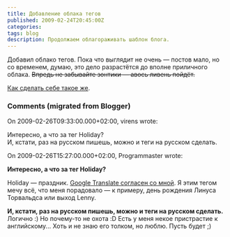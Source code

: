```yaml
---
title: Добавление облака тегов
published: 2009-02-24T20:45:00Z
categories: 
tags: blog
description: Продолжаем облагораживать шаблон блога.
---
```


Добавил облако тегов. Пока что выглядит не очень — постов мало, но со временем, думаю, это дело разрастётся до вполне приличного облака. <strike>Впредь не забывайте зонтики — авось ливень пойдёт.</strike>

<a href="http://phy3blog.googlepages.com/Beta-Blogger-Label-Cloud.html">Как сделать себе такое же</a>.

<h3 id='hakyll-convert-comments-title'>Comments (migrated from Blogger)</h3>
<div class='hakyll-convert-comment'>
<p class='hakyll-convert-comment-date'>On 2009-02-26T09:33:00.000+02:00, virens wrote:</p>
<p class='hakyll-convert-comment-body'>
Интересно, а что за тег Holiday?<br/>
И, кстати, раз на русском пишешь, можно и теги на русском сделать.
</p>
</div>

<div class='hakyll-convert-comment'>
<p class='hakyll-convert-comment-date'>On 2009-02-26T15:27:00.000+02:00, Programmaster wrote:</p>
<p class='hakyll-convert-comment-body'>
<B>Интересно, а что за тег Holiday?</B>

Holiday — праздник. <A HREF="http://translate.google.com/translate_t#en%7Cru%7Choliday" REL="nofollow">Google Translate согласен со мной</A>. Я этим тегом мечу всё, что меня порадовало — к примеру, день рождения Линуса Торвальдса или выход Lenny.

<B>И, кстати, раз на русском пишешь, можно и теги на русском сделать.</B><br/>
Логично :) Но почему-то не охота :D Есть у меня некое пристрастие к английскому... Хоть и не знаю его толком, но люблю. Пусть будет ;)
</p>
</div>




